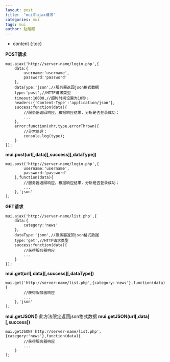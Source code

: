 ```yaml
---
layout: post
title:  "mui中ajax请求"
categories: mui
tags: mui
author: 赵醒醒
---
```


* content
{:toc}

**POST请求**

```
mui.ajax('http://server-name/login.php',{
	data:{
		username:'username',
		password:'password'
	},
	dataType:'json',//服务器返回json格式数据
	type:'post',//HTTP请求类型
	timeout:10000,//超时时间设置为10秒；
	headers:{'Content-Type':'application/json'},	              
	success:function(data){
		//服务器返回响应，根据响应结果，分析是否登录成功；
		...
	},
	error:function(xhr,type,errorThrown){
		//异常处理；
		console.log(type);
	}
});
```
**mui.post(url[,data][,success][,dataType])**
```
mui.post('http://server-name/login.php',{
		username:'username',
		password:'password'
	},function(data){
		//服务器返回响应，根据响应结果，分析是否登录成功；
		...
	},'json'
);
```
**GET请求**

```
mui.ajax('http://server-name/list.php',{
	data:{
		category:'news'
	},
	dataType:'json',//服务器返回json格式数据
	type:'get',//HTTP请求类型
	success:function(data){
		//获得服务器响应
		...
	}
});
```

**mui.get(url[,data][,success][,dataType])**
```
mui.get('http://server-name/list.php',{category:'news'},function(data){
		//获得服务器响应
		...
	},'json'
);
```
**mui.getJSON()**
此方法限定返回json格式数据
**mui.getJSON(url[,data][,success])**
```
mui.getJSON('http://server-name/list.php',{category:'news'},function(data){
		//获得服务器响应
		...
	}
);
```
